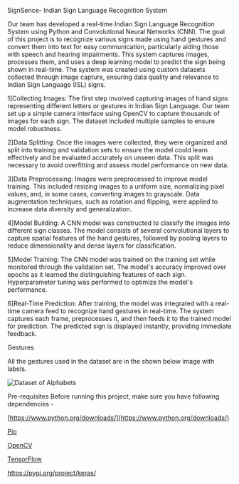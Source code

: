 SignSence- Indian Sign Language Recognition System

Our team has developed a real-time Indian Sign Language Recognition System using Python and Convolutional Neural Networks (CNN). The goal of this project is to recognize various signs made using hand gestures and convert them into text for easy communication, particularly aiding those with speech and hearing impairments. This system captures images, processes them, and uses a deep learning model to predict the sign being shown in real-time. The system was created using custom datasets collected through image capture, ensuring data quality and relevance to Indian Sign Language (ISL) signs.

                                                                                                                                                                                          
1]Collecting Images: The first step involved capturing images of hand signs representing different letters or gestures in Indian Sign Language. Our team set up a simple camera interface using OpenCV to capture thousands of images for each sign. The dataset included multiple samples to ensure model robustness.

2]Data Splitting: Once the images were collected, they were organized and split into training and validation sets to ensure the model could learn effectively and be evaluated accurately on unseen data. This split was necessary to avoid overfitting and assess model performance on new data.                                                                                                                                           

3]Data Preprocessing: Images were preprocessed to improve model training. This included resizing images to a uniform size, normalizing pixel values, and, in some cases, converting images to grayscale. Data augmentation techniques, such as rotation and flipping, were applied to increase data diversity and generalization.                                                                                               

4]Model Building: A CNN model was constructed to classify the images into different sign classes. The model consists of several convolutional layers to capture spatial features of the hand gestures, followed by pooling layers to reduce dimensionality and dense layers for classification.                                                                                                                                      

5]Model Training: The CNN model was trained on the training set while monitored through the validation set. The model's accuracy improved over epochs as it learned the distinguishing features of each sign. Hyperparameter tuning was performed to optimize the model's performance.                                                                                                                                              

6]Real-Time Prediction: After training, the model was integrated with a real-time camera feed to recognize hand gestures in real-time. The system captures each frame, preprocesses it, and then feeds it to the trained model for prediction. The predicted sign is displayed instantly, providing immediate feedback.

Gestures


All the gestures used in the dataset are in the shown below image with labels.


![Dataset of Alphabets](https://github.com/user-attachments/assets/87c48716-90d5-47f5-9925-c2b64cc6ffd3)


Pre-requisites
Before running this project, make sure you have following dependencies -


[https://www.python.org/downloads/](https://www.python.org/downloads/)



[Pip](https://pypi.org/project/pip/)



[OpenCV](https://docs.opencv.org/3.0-beta/doc/py_tutorials/py_setup/py_setup_in_windows/py_setup_in_windows.html)



[TensorFlow](https://www.tensorflow.org/install)

https://pypi.org/project/keras/

